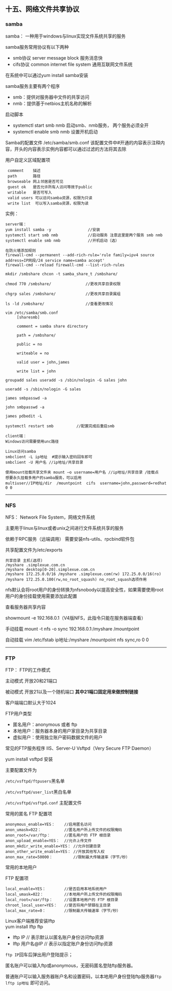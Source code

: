 ## 十五、网络文件共享协议

### samba

samba： 一种用于windows与linux实现文件系统共享的服务

samba服务常用协议有以下两种

* smb协议 server message block 服务消息快 
* cifs协议 common internet file system 通用互联网文件系统 

在系统中可以通过yum install samba安装

samba服务主要有两个程序

* smb：提供对服务器中文件的共享访问 
* nmb：提供基于netbios主机名称的解析

启动脚本

* systemctl start smb nmb       启动smb、nmb服务， 两个服务必须全开
* systemctl enable smb nmb    设置开机启动

Samba的配置文件 /etc/samba/smb.conf 该配置文件中\#开通的内容表示注释内容，开头的内容表示实例内容都可以通过过滤的方法将其去除

用户自定义区域配置项

```
 comment    描述
 path       路径
 browseable 网上邻居是否可见
 guest ok   是否允许所有人访问等效于public
 writable   是否可写入
 valid users 可以访问samba资源，权限为只读
 write list  可以写入samba资源，权限为读
```

实例：

```
server端：
yum install samba -y                //安装
systemctl start smb nmb             //启动服务 注意这里是两个服务 smb nmb
systemctl enable smb nmb            //开机启动（选）

在防火墙添加规则
firewall-cmd --permanent --add-rich-rule='rule family=ipv4 source address=IP网段/24 service name=samba accept' 
firewall-cmd --reload firewall-cmd --list-rich-rules 

mkdir /smbshare chcon -t samba_share_t /smbshare/

chmod 770 /smbshare/               //更改共享目录权限

chgrp sales /smbshare/             //更改共享目录属组

ls -ld /smbshare/                  //查看更改情况

vim /etc/samba/smb.conf 
     [sharesmb]

     comment = samba share directory

     path = /smbshare/

     public = no

     writeable = no

     valid user = john,james

     write list = john

groupadd sales useradd -s /sbin/nologin -G sales john   

useradd -s /sbin/nologin -G sales 

james smbpasswd -a 

john smbpasswd -a 

james pdbedit -L 

systemctl restart smb          //配置完成后重启smb

client端：
Windows访问需要使用unc路径

Linux访问samba 
smbclient -L ip地址  #提示输入密码回车即可
smbclient -U 用户名 //ip地址/共享目录

使用mount挂载共享文件夹 mount –o username=用户名 //ip地址/共享目录 /挂载点
想要永久挂载多用户的samba服务，可以启用
multiuser//IP地址/dir  /mountpoint  cifs  username=john,password=redhat 0 0
```



---

### NFS

NFS： Network File System，网络文件系统

主要用于linux与linux或者unix之间进行文件系统共享的服务

依赖于RPC服务（远端调用） 需要安装nfs-utils、rpcbind软件包

共享配置文件为/etc/exports

```
共享目录 主机(选项) 
/myshare .simplexue.com.cn 
/myshare desktop[0-20].simplexue.com.cn 
/myshare 172.25.0.0/16 /myshare .simplexue.com(rw) 172.25.0.0/16(ro) 
/myshare 172.25.0.100(rw,no_root_squash) no_root_squash选项作用
```

nfs默认会将root用户的身份转换为nfsnobody以提高安全性，如果需要使用root用户的身份挂载使用需要添加此配置

查看服务器共享内容

showmount -e 192.168.0.1（V4版NFS，此指令只能在服务器端查看）

手动挂载 mount -t nfs -o sync 192.168.0.1:/myshare /mountpoint

自动挂载 vim /etc/fstab ip地址:/myshare /mountpoint nfs sync,ro 0 0



---

### FTP

FTP： FTP的工作模式

主动模式 开放20和21端口

被动模式 开放21以及一个随机端口 **其中21端口固定用来做控制链接**

客户端端口默认大于1024

FTP用户类型

* 匿名用户：anonymous 或者 ftp
* 本地用户：服务器本身的用户家目录为共享目录
* 虚拟用户：使用独立账户密码数据文件的用户



常见的FTP服务程序 IIS、Server-U Vsftpd（Very Secure FTP Daemon）

yum install vsftpd 安装

主要配置文件为 

`/etc/vsftpd/ftpusers`黑名单 

`/etc/vsftpd/user_list`黑白名单 

`/etc/vsftpd/vsftpd.conf` 主配置文件

常用的匿名 FTP 配置项 

```
anonymous_enable=YES：    //启用匿名访问 
anon_umask=022：          //匿名用户所上传文件的权限掩码 
anon_root=/var/ftp：      //匿名用户的 FTP 根目录 
anon_upload_enable=YES：  //允许上传文件 
anon_mkdir_write_enable=YES： //允许创建目录 
anon_other_write_enable=YES： //开放其他写入权 
anon_max_rate=50000：         //限制最大传输速率（字节/秒）
```

常用的本地用户 

FTP 配置项 

```
local_enable=YES：        //是否启用本地系统用户 
local_umask=022：         //本地用户所上传文件的权限掩码
local_root=/var/ftp：     //设置本地用户的 FTP 根目录 
chroot_local_user=YES：   //是否将用户禁锢在主目录 
local_max_rate=0：        //限制最大传输速率（字节/秒）
```



Linux客户端推荐安装lftp  
yum install lftp ftp

* lftp IP                  // 表示默认以匿名账户身份访问ftp资源
* lftp 用户名@IP   // 表示以指定账户身份访问ftp资源



 `ftp IP`回车后弹出用户登陆提示；

 匿名账户可以输入ftp或anonymous，无密码匿名登陆ftp服务器。

 普通账户可以输入服务器账户名和设置密码，以本地用户身份登陆ftp服务器`ftp lftp ip地址` 即可访问。

